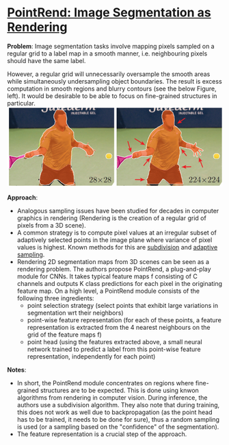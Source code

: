# [PointRend: Image Segmentation as Rendering](https://arxiv.org/pdf/1912.08193.pdf)

**Problem**: Image segmentation tasks involve mapping pixels sampled on a regular grid to a label map in a smooth manner, i.e. neighbouring pixels
should have the same label. 

However, a regular grid will unnecessarily oversample
the smooth areas while simultaneously undersampling object boundaries. The result is excess computation in smooth
regions and blurry contours (see the below Figure, left). It would be desirable to be able to focus on fine-grained 
structures in particular.
![BILD](../images/smooth.png?raw=true "Wireframe001")

**Approach**:  
* Analogous sampling issues have been studied for decades in computer graphics in rendering
(Rendering is the creation of a regular grid of pixels from a 3D scene).
* A common strategy is to compute pixel values at an irregular subset of adaptively selected points in the
image plane where variance of pixel values is highest. Known methods for this are
[subdivision](http://graphics.stanford.edu/courses/cs468-10-fall/LectureSlides/10_Subdivision.pdf) and 
[adaptive sampling](http://citeseerx.ist.psu.edu/viewdoc/download?doi=10.1.1.582.3808&rep=rep1&type=pdf).
* Rendering 2D segmentation maps from 3D scenes can be seen as a rendering problem. The authors 
propose PointRend, a plug-and-play module for CNNs. It takes typical feature maps f consisting of C channels and outputs
K class predictions for each pixel in the originating feature map. On a high level, a PointRend 
module consists of the following three ingredients:
  * point selection strategy (select points that exhibit large variations in segmentation wrt their neighbors)
  * point-wise feature representation (for each of these points, a feature representation is extracted
  from the 4 nearest neighbours on the grid of the feature maps f)
  * point head (using the features extracted above, a small neural network trained to predict a label from this point-wise
feature representation, independently for each point)
  
**Notes**:
* In short, the PointRend module concentrates on regions where fine-grained structures are to be expected.
This is done using knwon algorithms from rendering in computer vision. During inference, the
authors use a subdivision algorithm. They also note that during training, this does not work
as well due to backpropagation (as the point head has to be trained, it needs to be done for sure), 
thus a random sampling is used (or a sampling based on the "confidence" of the segmentation).
* The feature representation is a crucial step of the approach.
